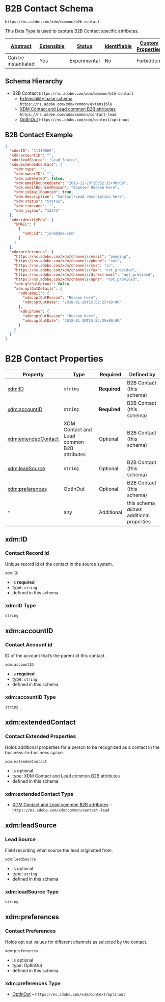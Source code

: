 
# B2B Contact Schema

```
https://ns.adobe.com/xdm/common/b2b-contact
```

This Data Type is used to capture B2B Contact specific attributes.

| [Abstract](../../abstract.md) | [Extensible](../../extensions.md) | [Status](../../status.md) | [Identifiable](../../id.md) | [Custom Properties](../../extensions.md) | [Additional Properties](../../extensions.md) | Defined In |
|-------------------------------|-----------------------------------|---------------------------|-----------------------------|------------------------------------------|----------------------------------------------|------------|
| Can be instantiated | Yes | Experimental | No | Forbidden | Permitted | [datatypes/b2b-contact.schema.json](datatypes/b2b-contact.schema.json) |
## Schema Hierarchy

* B2B Contact `https://ns.adobe.com/xdm/common/b2b-contact`
  * [Extensibility base schema](extensible.schema.md) `https://ns.adobe.com/xdm/common/extensible`
  * [XDM Contact and Lead common B2B attributes](contact-lead.schema.md) `https://ns.adobe.com/xdm/common/contact-lead`
  * [OptInOut](optinout.schema.md) `https://ns.adobe.com/xdm/context/optinout`


## B2B Contact Example
```json
{
  "xdm:ID": "11110000",
  "xdm:accountID": "",
  "xdm:leadSource": "Lead Source",
  "xdm:extendedContact": {
    "xdm:type": "",
    "xdm:ownerID": "",
    "xdm:isDeleted": false,
    "xdm:emailBouncedDate": "2018-12-20T15:52:25+00:00",
    "xdm:emailBouncedReason": "Bounced Reason Here",
    "xdm:isEmailBounced": true,
    "xdm:description": "Contact/Lead description here",
    "xdm:status": "Status",
    "xdm:timezone": "",
    "xdm:jigsaw": "12345"
  },
  "xdm:identityMap": {
    "EMAIL": [
      {
        "xdm:id": "jane@doe.com"
      }
    ]
  },
  "xdm:preferences": {
    "https://ns.adobe.com/xdm/channels/email": "pending",
    "https://ns.adobe.com/xdm/channels/phone": "out",
    "https://ns.adobe.com/xdm/channels/sms": "in",
    "https://ns.adobe.com/xdm/channels/fax": "not_provided",
    "https://ns.adobe.com/xdm/channels/direct-mail": "not_provided",
    "https://ns.adobe.com/xdm/channels/apns": "not_provided",
    "xdm:globalOptout": false,
    "xdm:optOutDetails": {
      "xdm:email": {
        "xdm:optOutReason": "Reason here",
        "xdm:optOutDate": "2018-01-20T15:52:25+00:00"
      },
      "xdm:phone": {
        "xdm:optOutReason": "Reason here",
        "xdm:optOutDate": "2018-01-20T15:52:25+00:00"
      }
    }
  }
}
```

# B2B Contact Properties

| Property | Type | Required | Defined by |
|----------|------|----------|------------|
| [xdm:ID](#xdmid) | `string` | **Required** | B2B Contact (this schema) |
| [xdm:accountID](#xdmaccountid) | `string` | **Required** | B2B Contact (this schema) |
| [xdm:extendedContact](#xdmextendedcontact) | XDM Contact and Lead common B2B attributes | Optional | B2B Contact (this schema) |
| [xdm:leadSource](#xdmleadsource) | `string` | Optional | B2B Contact (this schema) |
| [xdm:preferences](#xdmpreferences) | OptInOut | Optional | B2B Contact (this schema) |
| `*` | any | Additional | this schema *allows* additional properties |

## xdm:ID
### Contact Record Id

Unique record id of the contact in the source system.

`xdm:ID`
* is **required**
* type: `string`
* defined in this schema

### xdm:ID Type


`string`






## xdm:accountID
### Contact Account id

ID of the account that’s the parent of this contact.

`xdm:accountID`
* is **required**
* type: `string`
* defined in this schema

### xdm:accountID Type


`string`






## xdm:extendedContact
### Contact Extended Properties

Holds additional properties for a person to be recognized as a contact in the business-to-business space.

`xdm:extendedContact`
* is optional
* type: XDM Contact and Lead common B2B attributes
* defined in this schema

### xdm:extendedContact Type


* [XDM Contact and Lead common B2B attributes](contact-lead.schema.md) – `https://ns.adobe.com/xdm/common/contact-lead`





## xdm:leadSource
### Lead Source

Field recording what source the lead originated from.

`xdm:leadSource`
* is optional
* type: `string`
* defined in this schema

### xdm:leadSource Type


`string`






## xdm:preferences
### Contact Preferences

Holds opt out values for different channels as selected by the contact.

`xdm:preferences`
* is optional
* type: OptInOut
* defined in this schema

### xdm:preferences Type


* [OptInOut](optinout.schema.md) – `https://ns.adobe.com/xdm/context/optinout`




